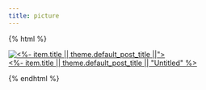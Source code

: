```yaml
---
title: picture
---
```


{% html %}

 <div class="col-sm-4 col-mb-6 col-12 ">
    <div class="hovereffect">
      <a href="<%- config.root %><%- item.path %>">
        <img class="img-fluid portfolio-img" src="<%- config.root %><%- item.cover_image || theme.default_cover_image %>" alt="<%- item.title || theme.default_post_title || "Untitled" %>">
        <div class="overlay">
          <span class="overlay-text"><%- item.title || theme.default_post_title || "Untitled" %></span>
        </div>
      </a>
    </div>
  </div>

{% endhtml %}